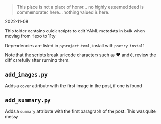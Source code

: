 
> This place is not a place of honor... no highly esteemed deed is commemorated here... nothing valued is here. 

2022-11-08

This folder contains quick scripts to edit YAML metadata in bulk when moving from Hexo to 11ty

Dependencies are listed in `pyproject.toml`, install with `poetry install`

Note that the scripts break unicode characters such as ❤️ and é, review the diff carefully after running them.

## `add_images.py`

Adds a `cover` attribute with the first image in the post, if one is found


## `add_summary.py`

Adds a `summary` attribute with the first paragraph of the post. This was quite messy